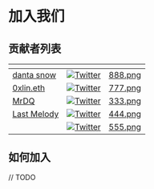 # 加入我们

## 贡献者列表

<table data-view="cards"><thead><tr><th data-type="users" data-multiple></th><th></th><th data-hidden data-card-cover data-type="files"></th></tr></thead><tbody><tr><td><a href="https://app.gitbook.com/u/mAWA18d0G4Vd1Dqudae7HmjHcKX2">danta snow</a></td><td><a href="https://twitter.com/0xsexybanana"><img src="https://img.shields.io/twitter/url/https/twitter.com/0xsexybanana.svg?style=social&#x26;label=Follow%20%400xsexybanana" alt="Twitter"></a></td><td><a href="../.gitbook/assets/888.png">888.png</a></td></tr><tr><td><a href="https://app.gitbook.com/u/5875e886e3325b11007bbcc7">0xlin.eth</a></td><td><a href="https://twitter.com/0xlaurence"><img src="https://img.shields.io/twitter/url/https/twitter.com/0xlaurence.svg?style=social&#x26;label=Follow%20%400xlin.eth" alt="Twitter"></a></td><td><a href="../.gitbook/assets/777.png">777.png</a></td></tr><tr><td><a href="https://app.gitbook.com/u/MCZ1q37ia9fxGNk0KNFJn1ASzY83">MrDQ</a></td><td><a href="https://twitter.com/0xMrDQ"><img src="https://img.shields.io/twitter/url/https/twitter.com/0xMrDQ.svg?style=social&#x26;label=Follow%20%400xMrDQ" alt="Twitter"></a></td><td><a href="../.gitbook/assets/333.png">333.png</a></td></tr><tr><td><a href="https://app.gitbook.com/u/WBfBL0OUGwZNgmXCoBXPU4c3rE53">Last Melody</a></td><td><a href="https://twitter.com/lastmelodyfx"><img src="https://img.shields.io/twitter/url/https/twitter.com/lastmelodyfx.svg?style=social&#x26;label=Follow%20%40lastmelodyfx" alt="Twitter"></a></td><td><a href="../.gitbook/assets/444.png">444.png</a></td></tr><tr><td></td><td><a href="https://twitter.com/Leon_dcc"><img src="https://img.shields.io/twitter/url/https/twitter.com/Leon_dcc.svg?style=social&#x26;label=Follow%20%40Leon_dcc" alt="Twitter"></a></td><td><a href="../.gitbook/assets/555.png">555.png</a></td></tr></tbody></table>



## 如何加入

// TODO
